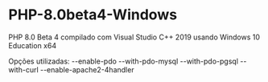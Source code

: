# PHP-8.0beta4-Windows
PHP 8.0 Beta 4 compilado com Visual Studio C++ 2019 usando Windows 10 Education x64

Opções utilizadas:
--enable-pdo --with-pdo-mysql --with-pdo-pgsql --with-curl --enable-apache2-4handler